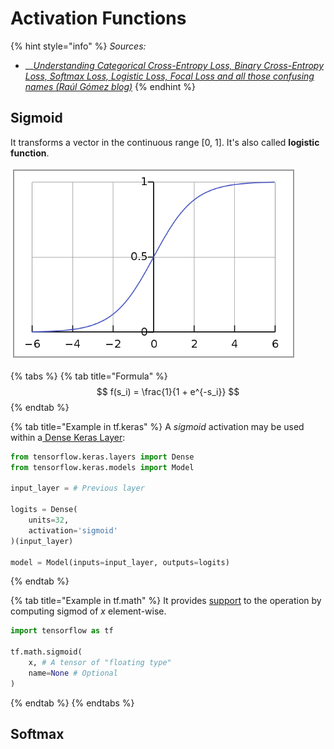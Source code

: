 # Activation Functions

{% hint style="info" %}
_Sources:_

* \_\_[_Understanding Categorical Cross-Entropy Loss, Binary Cross-Entropy Loss, Softmax Loss, Logistic Loss, Focal Loss and all those confusing names \(Raúl Gómez blog\)_](https://gombru.github.io/2018/05/23/cross_entropy_loss/)
{% endhint %}

## Sigmoid

It transforms a vector in the continuous range \[0, 1\]. It's also called **logistic function**.

![](../../.gitbook/assets/image%20%2887%29.png)

{% tabs %}
{% tab title="Formula" %}
$$
f(s_i) = \frac{1}{1 + e^{-s_i}}
$$
{% endtab %}

{% tab title="Example in tf.keras" %}
A _sigmoid_ activation may be used within a[ Dense Keras Layer](https://www.tensorflow.org/versions/r2.0/api_docs/python/tf/keras/layers/Dense?hl=en):

```python
from tensorflow.keras.layers import Dense
from tensorflow.keras.models import Model

input_layer = # Previous layer

logits = Dense(
    units=32,
    activation='sigmoid'
)(input_layer)

model = Model(inputs=input_layer, outputs=logits)
```
{% endtab %}

{% tab title="Example in tf.math" %}
It provides [support](https://www.tensorflow.org/versions/r2.0/api_docs/python/tf/math/sigmoid?hl=en) to the operation by computing sigmod of _x_ element-wise.

```python
import tensorflow as tf

tf.math.sigmoid(
    x, # A tensor of "floating type"
    name=None # Optional
)
```
{% endtab %}
{% endtabs %}

## Softmax



